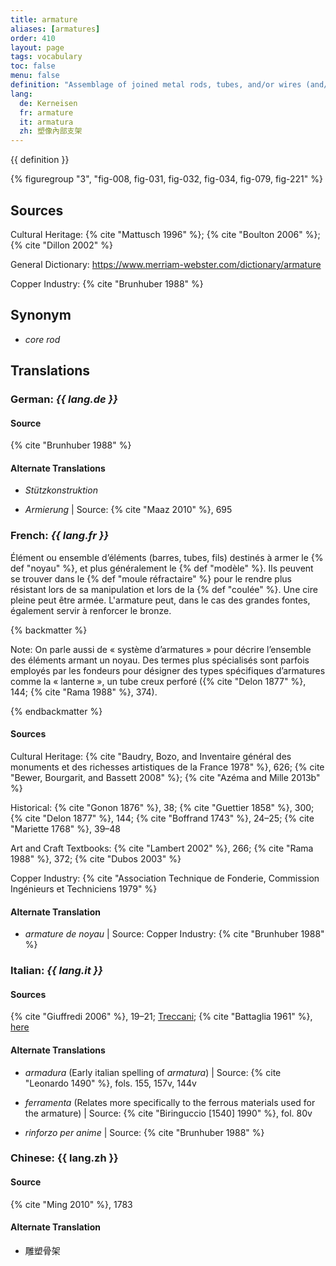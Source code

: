 ```yaml
---
title: armature
aliases: [armatures]
order: 410
layout: page
tags: vocabulary
toc: false
menu: false
definition: "Assemblage of joined metal rods, tubes, and/or wires (and/or other materials such as wood) that provides a structural framework for a sculpture and usually attaches to a base. Though generally internal, it may also include external supporting components that are eventually removed. In a lost-wax {% def "bronze" %}, the armature is created to support the {% def "model" %}, whether it is hollow or solid. In the case of a hollow {% def "cast" %}, it will further help support the refractory mass of the {% def "core" %} during the {% def "pour" %} (see [GI](/intro/)). Armatures may also be used in the assembly of a sculpture that was cast in parts, and in the repair of sculptures that have been structurally damaged (e.g., large archaeological bronzes)."
lang:
  de: Kerneisen
  fr: armature
  it: armatura
  zh: 塑像內部支架
---
```


{{ definition }}

{% figuregroup "3", "fig-008, fig-031, fig-032, fig-034, fig-079, fig-221" %}

## Sources

Cultural Heritage: {% cite "Mattusch 1996" %}; {% cite "Boulton 2006" %}; {% cite "Dillon 2002" %}

General Dictionary: <https://www.merriam-webster.com/dictionary/armature>

Copper Industry: {% cite "Brunhuber 1988" %}

## Synonym

- *core rod*

## Translations

<div class="accordion">

### **German**: *{{ lang.de }}*

#### Source

{% cite "Brunhuber 1988" %}

#### Alternate Translations

- *Stützkonstruktion*

- *Armierung* | Source: {% cite "Maaz 2010" %}, 695

### **French**: *{{ lang.fr }}*

Élément ou ensemble d’éléments (barres, tubes, fils) destinés à armer le {% def "noyau" %}, et plus généralement le {% def "modèle" %}. Ils peuvent se trouver dans le {% def "moule réfractaire" %} pour le rendre plus résistant lors de sa manipulation et lors de la {% def "coulée" %}. Une cire pleine peut être armée. L'armature peut, dans le cas des grandes fontes, également servir à renforcer le bronze.

{% backmatter %}

Note: On parle aussi de « système d’armatures » pour décrire l’ensemble des éléments armant un noyau. Des termes plus spécialisés sont parfois employés par les fondeurs pour désigner des types spécifiques d’armatures comme la « lanterne », un tube creux perforé ({% cite "Delon 1877" %}, 144; {% cite "Rama 1988" %}, 374).

{% endbackmatter %}

#### Sources

Cultural Heritage: {% cite "Baudry, Bozo, and Inventaire général des monuments et des richesses artistiques de la France 1978" %}, 626; {% cite "Bewer, Bourgarit, and Bassett 2008" %}; {% cite "Azéma and Mille 2013b" %}

Historical: {% cite "Gonon 1876" %}, 38; {% cite "Guettier 1858" %}, 300; {% cite "Delon 1877" %}, 144; {% cite "Boffrand 1743" %}, 24–25; {% cite "Mariette 1768" %}, 39–48

Art and Craft Textbooks: {% cite "Lambert 2002" %}, 266; {% cite "Rama 1988" %}, 372; {% cite "Dubos 2003" %}

Copper Industry: {% cite "Association Technique de Fonderie, Commission Ingénieurs et Techniciens 1979" %}

#### Alternate Translation

- *armature de noyau* | Source: Copper Industry: {% cite "Brunhuber 1988" %}

### **Italian**: *{{ lang.it }}*

#### Sources

{% cite "Giuffredi 2006" %}, 19–21; [Treccani](http://www.treccani.it/vocabolario/armatura); {% cite "Battaglia 1961" %}, [here](http://www.gdli.it/pdf_viewer/Scripts/pdf.js/web/viewer.asp?file=/PDF/GDLI01/GDLI_01_ocr_676.pdf&parola=armatura)

#### Alternate Translations

- *armadura* (Early italian spelling of *armatura*) | Source: {% cite "Leonardo 1490" %}, fols. 155, 157v, 144v

- *ferramenta* (Relates more specifically to the ferrous materials used for the armature) | Source: {% cite "Biringuccio [1540] 1990" %}, fol. 80v

- *rinforzo per anime* | Source: {% cite "Brunhuber 1988" %}

### **Chinese**: {{ lang.zh }}

#### Source

{% cite "Ming 2010" %}, 1783

#### Alternate Translation

- 雕塑骨架

</div>

